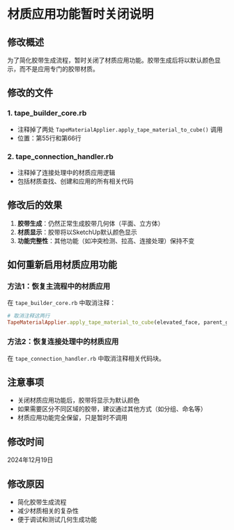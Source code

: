 # 材质应用功能暂时关闭说明

## 修改概述

为了简化胶带生成流程，暂时关闭了材质应用功能。胶带生成后将以默认颜色显示，而不是应用专门的胶带材质。

## 修改的文件

### 1. tape_builder_core.rb
- 注释掉了两处 `TapeMaterialApplier.apply_tape_material_to_cube()` 调用
- 位置：第55行和第66行

### 2. tape_connection_handler.rb
- 注释掉了连接处理中的材质应用逻辑
- 包括材质查找、创建和应用的所有相关代码

## 修改后的效果

1. **胶带生成**：仍然正常生成胶带几何体（平面、立方体）
2. **材质显示**：胶带将以SketchUp默认颜色显示
3. **功能完整性**：其他功能（如冲突检测、拉高、连接处理）保持不变

## 如何重新启用材质应用功能

### 方法1：恢复主流程中的材质应用
在 `tape_builder_core.rb` 中取消注释：
```ruby
# 取消注释这两行
TapeMaterialApplier.apply_tape_material_to_cube(elevated_face, parent_group)
```

### 方法2：恢复连接处理中的材质应用
在 `tape_connection_handler.rb` 中取消注释相关代码块。

## 注意事项

- 关闭材质应用功能后，胶带将显示为默认颜色
- 如果需要区分不同区域的胶带，建议通过其他方式（如分组、命名等）
- 材质应用功能完全保留，只是暂时不调用

## 修改时间

2024年12月19日

## 修改原因

- 简化胶带生成流程
- 减少材质相关的复杂性
- 便于调试和测试几何生成功能 
